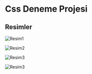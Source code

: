 # Css Deneme Projesi

## Resimler

![Resim1](https://i.hizliresim.com/8sulu8h.PNG)

![Resim2](https://i.hizliresim.com/7n7yi70.PNG)

![Resim3](https://i.hizliresim.com/oyoyduy.PNG)

![Resim3](https://i.hizliresim.com/tprx4m4.PNG)